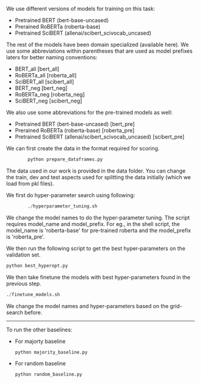 We use different versions of models for training on this task:
* Pretrained BERT (bert-base-uncased)
* Prerained RoBERTa (roberta-base)
* Pretrained SciBERT (allenai/scibert_scivocab_uncased)  

The rest of the models have been domain specialized (available here). We use some abbreviations within parentheses that are used as model prefixes laters for better naming conventions:
* BERT_all [bert_all]
* RoBERTa_all [roberta_all]
* SciBERT_all [scibert_all]
* BERT_neg [bert_neg]
* RoBERTa_neg [roberta_neg]
* SciBERT_neg [scibert_neg]

We also use some abbreviations for the pre-trained models as well:
* Pretrained BERT (bert-base-uncased) [bert_pre]
* Prerained RoBERTa (roberta-base) [roberta_pre]
* Pretrained SciBERT (allenai/scibert_scivocab_uncased) [scibert_pre]

We can first create the data in the format required for scoring.
``` python
        python prepare_dataframes.py
```
The data used in our work is provided in the data folder. You can change the train, dev and test aspects used for splitting the data initially (which we load from pkl files).

We first do hyper-parameter search using following:
``` python
        ./hyperparameter_tuning.sh
```
We change the model names to do the hyper-parameter tuning. The script requires model_name and model_prefix. For eg., in the shell script, the model_name is 'roberta-base' for pre-trained roberta and the model_prefix is 'roberta_pre'. 

We then run the following script to get the best hyper-parameters on the validation set.

``` python
python best_hyperopt.py
```

We then take finetune the models with best hyper-parameters found in the previous step.

``` python
./finetune_models.sh
```
We change the model names and hyper-parameters based on the grid-search before. 

----------------------------------------------------------------------------------------------------------------------------------
To run the other baselines:
* For majorty baseline
    ```python
    python majority_baseline.py
    ```
* For random baseline
    ```python
    python random_baseline.py
    ```